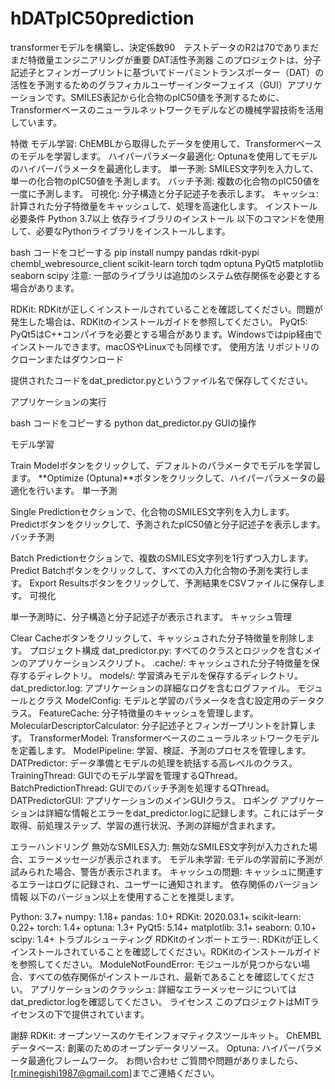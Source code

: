 # hDATpIC50prediction
transformerモデルを構築し、決定係数90　テストデータのR2は70でありまだまだ特徴量エンジニアリングが重要
DAT活性予測器
このプロジェクトは、分子記述子とフィンガープリントに基づいてドーパミントランスポーター（DAT）の活性を予測するためのグラフィカルユーザーインターフェイス（GUI）アプリケーションです。SMILES表記から化合物のpIC50値を予測するために、Transformerベースのニューラルネットワークモデルなどの機械学習技術を活用しています。

特徴
モデル学習: ChEMBLから取得したデータを使用して、Transformerベースのモデルを学習します。
ハイパーパラメータ最適化: Optunaを使用してモデルのハイパーパラメータを最適化します。
単一予測: SMILES文字列を入力して、単一の化合物のpIC50値を予測します。
バッチ予測: 複数の化合物のpIC50値を一度に予測します。
可視化: 分子構造と分子記述子を表示します。
キャッシュ: 計算された分子特徴量をキャッシュして、処理を高速化します。
インストール
必要条件
Python 3.7以上
依存ライブラリのインストール
以下のコマンドを使用して、必要なPythonライブラリをインストールします。

bash
コードをコピーする
pip install numpy pandas rdkit-pypi chembl_webresource_client scikit-learn torch tqdm optuna PyQt5 matplotlib seaborn scipy
注意: 一部のライブラリは追加のシステム依存関係を必要とする場合があります。

RDKit: RDKitが正しくインストールされていることを確認してください。問題が発生した場合は、RDKitのインストールガイドを参照してください。
PyQt5: PyQt5はC++コンパイラを必要とする場合があります。Windowsではpip経由でインストールできます。macOSやLinuxでも同様です。
使用方法
リポジトリのクローンまたはダウンロード

提供されたコードをdat_predictor.pyというファイル名で保存してください。

アプリケーションの実行

bash
コードをコピーする
python dat_predictor.py
GUIの操作

モデル学習

Train Modelボタンをクリックして、デフォルトのパラメータでモデルを学習します。
**Optimize (Optuna)**ボタンをクリックして、ハイパーパラメータの最適化を行います。
単一予測

Single Predictionセクションで、化合物のSMILES文字列を入力します。
Predictボタンをクリックして、予測されたpIC50値と分子記述子を表示します。
バッチ予測

Batch Predictionセクションで、複数のSMILES文字列を1行ずつ入力します。
Predict Batchボタンをクリックして、すべての入力化合物の予測を実行します。
Export Resultsボタンをクリックして、予測結果をCSVファイルに保存します。
可視化

単一予測時に、分子構造と分子記述子が表示されます。
キャッシュ管理

Clear Cacheボタンをクリックして、キャッシュされた分子特徴量を削除します。
プロジェクト構成
dat_predictor.py: すべてのクラスとロジックを含むメインのアプリケーションスクリプト。
.cache/: キャッシュされた分子特徴量を保存するディレクトリ。
models/: 学習済みモデルを保存するディレクトリ。
dat_predictor.log: アプリケーションの詳細なログを含むログファイル。
モジュールとクラス
ModelConfig: モデルと学習のパラメータを含む設定用のデータクラス。
FeatureCache: 分子特徴量のキャッシュを管理します。
MolecularDescriptorCalculator: 分子記述子とフィンガープリントを計算します。
TransformerModel: Transformerベースのニューラルネットワークモデルを定義します。
ModelPipeline: 学習、検証、予測のプロセスを管理します。
DATPredictor: データ準備とモデルの処理を統括する高レベルのクラス。
TrainingThread: GUIでのモデル学習を管理するQThread。
BatchPredictionThread: GUIでのバッチ予測を処理するQThread。
DATPredictorGUI: アプリケーションのメインGUIクラス。
ロギング
アプリケーションは詳細な情報とエラーをdat_predictor.logに記録します。これにはデータ取得、前処理ステップ、学習の進行状況、予測の詳細が含まれます。

エラーハンドリング
無効なSMILES入力: 無効なSMILES文字列が入力された場合、エラーメッセージが表示されます。
モデル未学習: モデルの学習前に予測が試みられた場合、警告が表示されます。
キャッシュの問題: キャッシュに関連するエラーはログに記録され、ユーザーに通知されます。
依存関係のバージョン情報
以下のバージョン以上を使用することを推奨します。

Python: 3.7+
numpy: 1.18+
pandas: 1.0+
RDKit: 2020.03.1+
scikit-learn: 0.22+
torch: 1.4+
optuna: 1.3+
PyQt5: 5.14+
matplotlib: 3.1+
seaborn: 0.10+
scipy: 1.4+
トラブルシューティング
RDKitのインポートエラー: RDKitが正しくインストールされていることを確認してください。RDKitのインストールガイドを参照してください。
ModuleNotFoundError: モジュールが見つからない場合、すべての依存関係がインストールされ、最新であることを確認してください。
アプリケーションのクラッシュ: 詳細なエラーメッセージについてはdat_predictor.logを確認してください。
ライセンス
このプロジェクトはMITライセンスの下で提供されています。

謝辞
RDKit: オープンソースのケモインフォマティクスツールキット。
ChEMBLデータベース: 創薬のためのオープンデータリソース。
Optuna: ハイパーパラメータ最適化フレームワーク。
お問い合わせ
ご質問や問題がありましたら、[r.minegishi1987@gmail.com]までご連絡ください。

